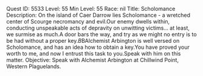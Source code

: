 Quest ID: 5533
Level: 55
Min Level: 55
Race: nil
Title: Scholomance
Description: On the island of Caer Darrow lies Scholomance - a wretched center of Scourge necromancy and evil.Our enemy dwells within, conducting unspeakable acts of depravity on unwitting victims... at least, we surmise as much.A door bars the way, and try as we might no entry is to be had without a proper key.$B$BAlchemist Arbington is well versed on Scholomance, and has an idea how to obtain a key.You have proved your worth to me, and now I entrust this task to you.Speak with him on this matter.
Objective: Speak with Alchemist Arbington at Chillwind Point, Western Plaguelands.
